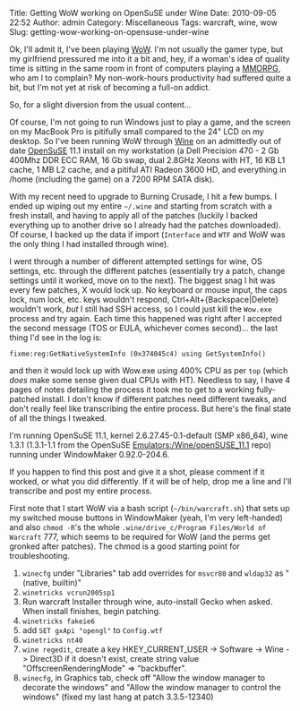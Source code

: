Title: Getting WoW working on OpenSuSE under Wine
Date: 2010-09-05 22:52
Author: admin
Category: Miscellaneous
Tags: warcraft, wine, wow
Slug: getting-wow-working-on-opensuse-under-wine

Ok, I'll admit it, I've been playing
[WoW](http://www.worldofwarcraft.com). I'm not usually the gamer type,
but my girlfriend pressured me into it a bit and, hey, if a woman's idea
of quality time is sitting in the same room in front of computers
playing a [MMORPG](http://en.wikipedia.org/wiki/Mmorpg), who am I to
complain? My non-work-hours productivity had suffered quite a bit, but
I'm not yet at risk of becoming a full-on addict.

So, for a slight diversion from the usual content...

Of course, I'm not going to run Windows just to play a game, and the
screen on my MacBook Pro is pitifully small compared to the 24" LCD on
my desktop. So I've been running WoW through
[Wine](http://www.winehq.org/) on an admittedly out of date
[OpenSuSE](http://www.opensuse.org/) 11.1 install on my workstation (a
Dell Precision 470 - 2 Gb 400Mhz DDR ECC RAM, 16 Gb swap, dual 2.8GHz
Xeons with HT, 16 KB L1 cache, 1 MB L2 cache, and a pitiful ATI Radeon
3600 HD, and everything in /home (including the game) on a 7200 RPM SATA
disk).

With my recent need to upgrade to Burning Crusade, I hit a few bumps. I
ended up wiping out my entire `~/.wine` and starting from scratch with a
fresh install, and having to apply all of the patches (luckily I backed
everything up to another drive so I already had the patches downloaded).
Of course, I backed up the data if import (`Interface` and `WTF` and WoW
was the only thing I had installed through wine).

I went through a number of different attempted settings for wine, OS
settings, etc. through the different patches (essentially try a patch,
change settings until it worked, move on to the next). The biggest snag
I hit was every few patches, X would lock up. No keyboard or mouse
input, the caps lock, num lock, etc. keys wouldn't respond,
Ctrl+Alt+{Backspace|Delete} wouldn't work, *but* I still had SSH access,
so I could just kill the `Wow.exe` process and try again. Each time this
happened was right after I accepted the second message (TOS or EULA,
whichever comes second)... the last thing I'd see in the log is:

    fixme:reg:GetNativeSystemInfo (0x374045c4) using GetSystemInfo()

and then it would lock up with Wow.exe using 400% CPU as per `top`
(which *does* make some sense given dual CPUs with HT). Needless to say,
I have 4 pages of notes detailing the process it took me to get to a
working fully-patched install. I don't know if different patches need
different tweaks, and don't really feel like transcribing the entire
process. But here's the final state of all the things I tweaked.

I'm running OpenSuSE 11.1, kernel 2.6.27.45-0.1-default (SMP x86\_64),
wine 1.3.1 (1.3.1-1.1 from the OpenSuSE
[Emulators:/Wine/openSUSE\_11.1](http://download.opensuse.org/repositories/Emulators:/Wine/openSUSE_11.1/)
repo) running under WindowMaker 0.92.0-204.6.

If you happen to find this post and give it a shot, please comment if it
worked, or what you did differently. If it will be of help, drop me a
line and I'll transcribe and post my entire process.

First note that I start WoW via a bash script (`~/bin/warcraft.sh`) that
sets up my switched mouse buttons in WindowMaker (yeah, I'm very
left-handed) and also `chmod -R`'s the whole
`.wine/drive_c/Program Files/World of Warcraft` 777, which seems to be
required for WoW (and the perms get gronked after patches). The chmod is
a good starting point for troubleshooting.

1.  `winecfg` under "Libraries" tab add overrides for `msvcr80` and
    `wldap32` as "(native, builtin)"
2.  `winetricks vcrun2005sp1`
3.  Run warcraft Installer through wine, auto-install Gecko when asked.
    When install finishes, begin patching.
4.  `winetricks fakeie6`
5.  add `SET gxApi "opengl"` to `Config.wtf`
6.  `winetricks nt40`
7.  `wine regedit`, create a key HKEY\_CURRENT\_USER -\> Software -\>
    Wine -\> Direct3D if it doesn't exist, create string value
    "OffscreenRenderingMode" =\> "backbuffer".
8.  `winecfg`, in Graphics tab, check off "Allow the window manager to
    decorate the windows" and "Allow the window manager to control the
    windows" (fixed my last hang at patch 3.3.5-12340)

